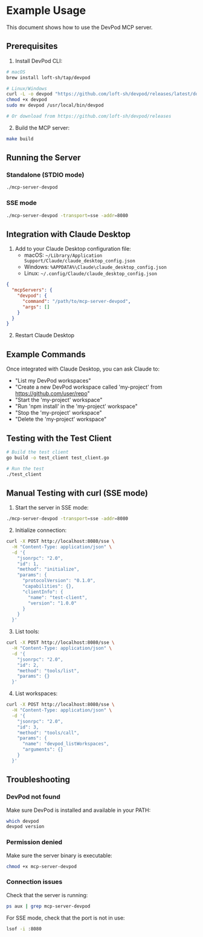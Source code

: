 # Example Usage

This document shows how to use the DevPod MCP server.

## Prerequisites

1. Install DevPod CLI:
```bash
# macOS
brew install loft-sh/tap/devpod

# Linux/Windows
curl -L -o devpod "https://github.com/loft-sh/devpod/releases/latest/download/devpod-linux-amd64"
chmod +x devpod
sudo mv devpod /usr/local/bin/devpod

# Or download from https://github.com/loft-sh/devpod/releases
```

2. Build the MCP server:
```bash
make build
```

## Running the Server

### Standalone (STDIO mode)
```bash
./mcp-server-devpod
```

### SSE mode
```bash
./mcp-server-devpod -transport=sse -addr=8080
```

## Integration with Claude Desktop

1. Add to your Claude Desktop configuration file:
   - macOS: `~/Library/Application Support/Claude/claude_desktop_config.json`
   - Windows: `%APPDATA%\Claude\claude_desktop_config.json`
   - Linux: `~/.config/Claude/claude_desktop_config.json`

```json
{
  "mcpServers": {
    "devpod": {
      "command": "/path/to/mcp-server-devpod",
      "args": []
    }
  }
}
```

2. Restart Claude Desktop

## Example Commands

Once integrated with Claude Desktop, you can ask Claude to:

- "List my DevPod workspaces"
- "Create a new DevPod workspace called 'my-project' from https://github.com/user/repo"
- "Start the 'my-project' workspace"
- "Run 'npm install' in the 'my-project' workspace"
- "Stop the 'my-project' workspace"
- "Delete the 'my-project' workspace"

## Testing with the Test Client

```bash
# Build the test client
go build -o test_client test_client.go

# Run the test
./test_client
```

## Manual Testing with curl (SSE mode)

1. Start the server in SSE mode:
```bash
./mcp-server-devpod -transport=sse -addr=8080
```

2. Initialize connection:
```bash
curl -X POST http://localhost:8080/sse \
  -H "Content-Type: application/json" \
  -d '{
    "jsonrpc": "2.0",
    "id": 1,
    "method": "initialize",
    "params": {
      "protocolVersion": "0.1.0",
      "capabilities": {},
      "clientInfo": {
        "name": "test-client",
        "version": "1.0.0"
      }
    }
  }'
```

3. List tools:
```bash
curl -X POST http://localhost:8080/sse \
  -H "Content-Type: application/json" \
  -d '{
    "jsonrpc": "2.0",
    "id": 2,
    "method": "tools/list",
    "params": {}
  }'
```

4. List workspaces:
```bash
curl -X POST http://localhost:8080/sse \
  -H "Content-Type: application/json" \
  -d '{
    "jsonrpc": "2.0",
    "id": 3,
    "method": "tools/call",
    "params": {
      "name": "devpod_listWorkspaces",
      "arguments": {}
    }
  }'
```

## Troubleshooting

### DevPod not found
Make sure DevPod is installed and available in your PATH:
```bash
which devpod
devpod version
```

### Permission denied
Make sure the server binary is executable:
```bash
chmod +x mcp-server-devpod
```

### Connection issues
Check that the server is running:
```bash
ps aux | grep mcp-server-devpod
```

For SSE mode, check that the port is not in use:
```bash
lsof -i :8080
```